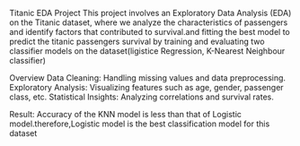 Titanic EDA Project
This project involves an Exploratory Data Analysis (EDA) on the Titanic dataset, where we analyze the characteristics of passengers and identify factors that contributed to survival.and fitting the best model to predict the titanic passengers survival 
by training and evaluating two classifier models on the dataset(ligistice Regression, K-Nearest Neighbour classifier)

Overview
Data Cleaning: Handling missing values and data preprocessing.
Exploratory Analysis: Visualizing features such as age, gender, passenger class, etc.
Statistical Insights: Analyzing correlations and survival rates.

Result:
Accuracy of the KNN model is less than that of Logistic model.therefore,Logistic model is the best classification model for this dataset

